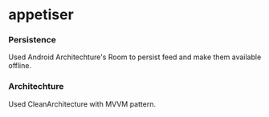 # appetiser

### Persistence
Used Android Architechture's Room to persist feed and make them available offline.

### Architechture
Used CleanArchitecture with MVVM pattern.
